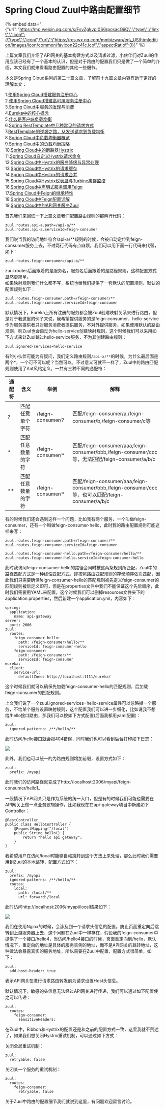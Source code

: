 # Spring Cloud Zuul中路由配置细节

{% embed data="{\"url\":\"https://mp.weixin.qq.com/s/FsvZgkvpI0S6rposacGiiQ\",\"type\":\"link\",\"icon\":{\"type\":\"icon\",\"url\":\"https://res.wx.qq.com/mmbizwap/en\_US/htmledition/images/icon/common/favicon22c41c.ico\",\"aspectRatio\":0}}" %}



上篇文章我们介绍了API网关的基本构建方式以及请求过滤，小伙伴们对Zuul的作用应该已经有了一个基本的认识，但是对于路由的配置我们只是做了一个简单的介绍，本文我们就来看看路由配置的其他一些细节。

本文是Spring Cloud系列的第二十篇文章，了解前十九篇文章内容有助于更好的理解本文：

1.[使用Spring Cloud搭建服务注册中心](https://mp.weixin.qq.com/s?__biz=MzI1NDY0MTkzNQ==&mid=2247483878&idx=1&sn=d49f2eb61bada3d34443a0a4017a7b72&scene=21#wechat_redirect)  
2.[使用Spring Cloud搭建高可用服务注册中心](https://mp.weixin.qq.com/s?__biz=MzI1NDY0MTkzNQ==&mid=2247483893&idx=1&sn=10e897f3a1b17a8a185f08e03f2942e1&scene=21#wechat_redirect)  
3.[Spring Cloud中服务的发现与消费](https://mp.weixin.qq.com/s?__biz=MzI1NDY0MTkzNQ==&mid=2247483914&idx=1&sn=f984275923667e16b996866df0cadba1&scene=21#wechat_redirect)  
4.[Eureka中的核心概念](https://mp.weixin.qq.com/s?__biz=MzI1NDY0MTkzNQ==&mid=2247483926&idx=1&sn=bff01957214ef3042467a6682cb8af36&scene=21#wechat_redirect)  
5.[什么是客户端负载均衡](https://mp.weixin.qq.com/s?__biz=MzI1NDY0MTkzNQ==&mid=2247483930&idx=1&sn=637efb117ab87f9cfb629ae624c0a064&scene=21#wechat_redirect)  
6.[Spring RestTemplate中几种常见的请求方式](https://mp.weixin.qq.com/s?__biz=MzI1NDY0MTkzNQ==&mid=2247483941&idx=1&sn=6a86e429f704e900987a470709a94159&scene=21#wechat_redirect)  
7.[RestTemplate的逆袭之路，从发送请求到负载均衡](https://mp.weixin.qq.com/s?__biz=MzI1NDY0MTkzNQ==&mid=2247483946&idx=1&sn=6bbeb819fdc1d5528e6e4e8deebb5234&scene=21#wechat_redirect)  
8.[Spring Cloud中负载均衡器概览](https://mp.weixin.qq.com/s?__biz=MzI1NDY0MTkzNQ==&mid=2247483950&idx=1&sn=26f53e77ddf6276943e884f87753a492&scene=21#wechat_redirect)  
9.[Spring Cloud中的负载均衡策略](https://mp.weixin.qq.com/s?__biz=MzI1NDY0MTkzNQ==&mid=2247483955&idx=1&sn=2f5e5c93a0a1af5db1a4604b7d72f1c1&scene=21#wechat_redirect)  
10.[Spring Cloud中的断路器Hystrix](http://mp.weixin.qq.com/s?__biz=MzI1NDY0MTkzNQ==&mid=2247483966&idx=1&sn=b8cee7f1b54e5ecff13acc87e4b0489c&scene=21#wechat_redirect)  
11.[Spring Cloud自定义Hystrix请求命令](https://mp.weixin.qq.com/s?__biz=MzI1NDY0MTkzNQ==&mid=2247483976&idx=1&sn=3a156d6231635ccfceeb8a54dda7a1ea&scene=21#wechat_redirect)  
12.[Spring Cloud中Hystrix的服务降级与异常处理](https://mp.weixin.qq.com/s?__biz=MzI1NDY0MTkzNQ==&mid=2247483980&idx=1&sn=1c24c67762afcdef2fd6f3c2a2baa27d&scene=21#wechat_redirect)  
13.[Spring Cloud中Hystrix的请求缓存](http://mp.weixin.qq.com/s?__biz=MzI1NDY0MTkzNQ==&mid=2247483986&idx=1&sn=b5fa246b2f213881b712d29e8276e6b2&scene=21#wechat_redirect)  
14.[Spring Cloud中Hystrix的请求合并](http://mp.weixin.qq.com/s?__biz=MzI1NDY0MTkzNQ==&mid=2247484032&idx=1&sn=cc620d664443795115f0410ca03a1164&scene=21#wechat_redirect)  
15.[Spring Cloud中Hystrix仪表盘与Turbine集群监控](http://mp.weixin.qq.com/s?__biz=MzI1NDY0MTkzNQ==&mid=2247484036&idx=1&sn=e34e995aed9f43c21a5ef88d852c9c73&scene=21#wechat_redirect)  
16.[Spring Cloud中声明式服务调用Feign](https://mp.weixin.qq.com/s?__biz=MzI1NDY0MTkzNQ==&mid=2247484040&idx=1&sn=aae350e6dc1a9f42882c9b316cf33390&scene=21#wechat_redirect)  
17.[Spring Cloud中Feign的继承特性](https://mp.weixin.qq.com/s?__biz=MzI1NDY0MTkzNQ==&mid=2247484045&idx=1&sn=5e570f269feb6ac53cd2093dc9da811a&scene=21#wechat_redirect)  
18.[Spring Cloud中Feign配置详解](https://mp.weixin.qq.com/s?__biz=MzI1NDY0MTkzNQ==&mid=2247484049&idx=1&sn=1629e565a1504477d6e3828a2991253b&scene=21#wechat_redirect)  
19.[Spring Cloud中的API网关服务Zuul](https://mp.weixin.qq.com/s?__biz=MzI1NDY0MTkzNQ==&mid=2247484053&idx=1&sn=3a448fe45fd2616cf2e77b3a9f7bf6be&scene=21#wechat_redirect)  

首先我们来回忆一下上篇文章我们配置路由规则的那两行代码：

```text
zuul.routes.api-a.path=/api-a/**
zuul.routes.api-a.serviceId=feign-consumer
```

我们说当我的访问地址符合/api-a/\*\*规则的时候，会被自动定位到feign-consumer服务上去，不过两行代码有点麻烦，我们可以用下面一行代码来代替，如下：

```text
zuul.routes.feign-consumer=/api-a/**
```

zuul.routes后面跟着的是服务名，服务名后面跟着的是路径规则，这种配置方式显然更简单。  
如果映射规则我们什么都不写，系统也给我们提供了一套默认的配置规则，默认的配置规则如下：

```text
zuul.routes.feign-consumer.path=/feign-consumer/**
zuul.routes.feign-consumer.serviceId=feign-consumer
```

默认情况下，Eureka上所有注册的服务都会被Zuul创建映射关系来进行路由，但是对于我这里的例子来说，我希望提供服务的是feign-consumer，hello-service作为服务提供者只对服务消费者提供服务，不对外提供服务，如果使用默认的路由规则，则Zuul也会自动为hello-service创建映射规则，这个时候我们可以采用如下方式来让Zuul跳过hello-service服务，不为其创建路由规则：

```text
zuul.ignored-services=hello-service
```

有的小伙伴可能为有疑问，我们定义路由规则`/api-a/**`的时候，为什么最后面是两个\*，一个可不可以呢？当然可以，不过意义可就不一样了，Zuul中的路由匹配规则使用了Ant风格定义，一共有三种不同的通配符：

| 通配符 | 含义 | 举例 | 解释 |
| --- | --- | --- | --- |
| ? | 匹配任意单个字符 | /feign-consumer/? | 匹配/feign-consumer/a,/feign-consumer/b,/feign-consumer/c等 |
| \* | 匹配任意数量的字符 | /feign-consumer/\* | 匹配/feign-consumer/aaa,feign-consumer/bbb,/feign-consumer/ccc等，无法匹配/feign-consumer/a/b/c |
| \*\* | 匹配任意数量的字符 | /feign-consumer/\* | 匹配/feign-consumer/aaa,feign-consumer/bbb,/feign-consumer/ccc等，也可以匹配/feign-consumer/a/b/c |

有的时候我们还会遇到这样一个问题，比如我有两个服务，一个叫做feign-consumer，还有一个叫做feign-consumer-hello，此时我的路由配置规则可能这样来写：

```text
zuul.routes.feign-consumer.path=/feign-consumer/**
zuul.routes.feign-consumer.serviceId=feign-consumer

zuul.routes.feign-consumer-hello.path=/feign-consumer/hello/**
zuul.routes.feign-consumer-hello.serviceId=feign-consumer-hello
```

此时我访问feign-consumer-hello的路径会同时被这两条规则所匹配，Zuul中的路径匹配方式是一种线性匹配方式，即按照路由匹配规则的存储顺序依次匹配，因此我们只需要确保feign-consumer-hello的匹配规则被先定义feign-consumer的匹配规则被后定义即可，但是在properties文件中我们不能保证这个先后顺序，此时我们需要用YAML来配置，这个时候我们可以删掉resources文件夹下的application.properties，然后新建一个application.yml，内容如下：

```text
spring:
  application:
    name: api-gateway
server:
  port: 2006
zuul:
  routes:
    feign-consumer-hello:
      path: /feign-consumer/hello/**
      serviceId: feign-consumer-hello
    feign-consumer:
      path: /feign-consumer/**
      serviceId: feign-consumer
eureka:
  client:
    service-url:
      defaultZone: http://localhost:1111/eureka/
```

这个时候我们就可以确保先加载feign-consumer-hello的匹配规则，后加载feign-consumer的匹配规则。

上文我们说了一个zuul.ignored-services=hello-service属性可以忽略掉一个服务，不给某个服务设置映射规则，这个配置我们可以进一步细化，比如说我不想给/hello接口路由，那我们可以按如下方式配置\(后面我都用yaml配置\)：

```text
zuul:
  ignored-patterns: /**/hello/**
```

此时访问/hello接口就会报404错误，同时我们也可以看到后台打印如下日志：

![](https://mmbiz.qpic.cn/mmbiz_png/GvtDGKK4uYnG6clUSNI5WQNpdKcMPcic2YU2rFJEPUnnAiaslO1tI5A8wEu2edr6ibgoibOGo54zE5Dfu33s37ysfg/640?wx_fmt=png&tp=webp&wxfrom=5&wx_lazy=1)

此外，我们也可以统一的为路由规则增加前缀，设置方式如下：

```text
zuul:
  prefix: /myapi
```

此时我们的访问路径就变成了http://localhost:2006/myapi/feign-consumer/hello1。  

一般情况下API网关只是作为系统的统一入口，但是有的时候我们可能也需要在API网关上做一点业务逻辑操作，比如我现在在api-gateway项目中新建如下Controller：

```text
@RestController
public class HelloController {
    @RequestMapping("/local")
    public String hello() {
        return "hello api gateway";
    }
}
```

我希望用户在访问/local时能够自动跳转到这个方法上来处理，那么此时我们需要用到Zuul的本地跳转，配置方式如下：

```text
zuul:
  prefix: /myapi
  ignored-patterns: /**/hello/**
  routes:
    local:
      path: /local/**
      url: forward:/local
```

此时访问http://localhost:2006/myapi/local结果如下：  

![](https://mmbiz.qpic.cn/mmbiz_png/GvtDGKK4uYnG6clUSNI5WQNpdKcMPcic2zCqHLh1EPJam6mMTibP8h4hSBOic9uib7Rm7SGb4LjX1PMLPM5Fut7RvQ/640?wx_fmt=png&tp=webp&wxfrom=5&wx_lazy=1)

我们在使用Nginx的时候，会涉及到一个请求头信息的配置，防止页面重定向后跳转到上游服务器上去，这个问题在Zuul中一样存在，假设我的feign-consumer中提供了一个接口/hello4，当访问/hello4接口的时候，页面重定向到/hello，默认情况下，重定向的地址是具体的服务实例的地址，而不是API网关的跳转地址，这种做法会暴露真实的服务地址，所以需要在Zuul中配置，配置方式很简单，如下：

```text
zuul:
  add-host-header: true
```

表示API网关在进行请求路由转发前为请求设置Host头信息。

默认情况下，敏感的头信息无法经过API网关进行传递，我们可以通过如下配置使之可以传递：

```text
zuul:
  routes:
    feign-consumer:
      sensitiveHeaders:
```

在Zuul中，Ribbon和Hystrix的配置还是和之前的配置方式一致，这里我就不赘述了，如果我们想关闭Hystrix重试机制，可以通过如下方式：

关闭全局重试机制：

```text
zuul:
  retryable: false
```

关闭某一个服务的重试机制：

```text
zuul:
  routes:
    feign-consumer:
      retryable: false
```

关于Zuul中路由的配置细节我们就说到这里，有问题欢迎留言讨论。  


